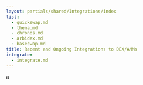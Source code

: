 ```yaml
---
layout: partials/shared/Integrations/index
list:
  - quickswap.md
  - thena.md
  - chronos.md
  - arbidex.md
  - baseswap.md
title: Recent and Ongoing Integrations to DEX/AMMs
integrate: 
  - integrate.md
---
```

a